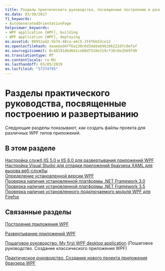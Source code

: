 ```yaml
---
title: Разделы практического руководства, посвященные построению и развертыванию
ms.date: 03/30/2017
f1_keywords:
- AutoGeneratedOrientationPage
helpviewer_keywords:
- WPF application [WPF], building
- WPF application [WPF], deploying
ms.assetid: 88952ad2-5b74-48ca-a4c5-3f4fbb53ce12
ms.openlocfilehash: 4aaeeed4ff6a130c6d3ddda696286222d7c9efaf
ms.sourcegitcommit: 0c48191d6d641ce88d7510e319cf38c0e35697d0
ms.translationtype: MT
ms.contentlocale: ru-RU
ms.lasthandoff: 03/05/2019
ms.locfileid: "57374795"
---
```

# <a name="build-and-deploy-how-to-topics"></a>Разделы практического руководства, посвященные построению и развертыванию
Следующие разделы показывают, как создать файлы проекта для различных WPF типов приложений.  
  
## <a name="in-this-section"></a>В этом разделе  
 [Настройка служб IIS 5.0 и IIS 6.0 для развертывания приложений WPF](how-to-configure-iis-5-0-and-iis-6-0-to-deploy-wpf-applications.md)  
 [Настройка Visual Studio для отладки приложений браузера XAML для вызова веб-службы](configure-vs-to-debug-a-xaml-browser-to-call-a-web-service.md)  
 [Определение установленной версии WPF](how-to-determine-the-installed-version-of-wpf.md)  
 [Проверка наличия установленной платформы .NET Framework 3.0](how-to-detect-whether-the-net-framework-3-0-is-installed.md)  
 [Проверка наличия установленной платформы .NET Framework 3.5](how-to-detect-whether-the-net-framework-3-5-is-installed.md)  
 [Проверка наличия установленного подключаемого модуля WPF для Firefox](how-to-detect-whether-the-wpf-plug-in-for-firefox-is-installed.md)  
  
## <a name="related-sections"></a>Связанные разделы  
 [Построение приложения WPF](building-a-wpf-application-wpf.md)  
  
 [Развертывание приложений WPF](deploying-a-wpf-application-wpf.md)  
  
 [Пошаговое руководство: My first WPF desktop application](../getting-started/walkthrough-my-first-wpf-desktop-application.md) (Пошаговое руководство. Создание классического приложения WPF)  
  
 [Практическое руководство. Создание нового проекта приложения браузера WPF](https://docs.microsoft.com/previous-versions/visualstudio/visual-studio-2010/bb628663(v=vs.100))
